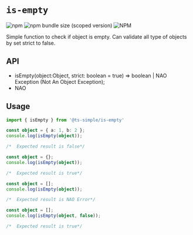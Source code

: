 # `is-empty`

<!-- Shield Tag Start -->

<!-- Shield Tag End-->
![npm](https://img.shields.io/npm/dm/%40ts-simple%2Fis-empty.svg)
![npm bundle size (scoped version)](https://img.shields.io/bundlephobia/min/@ts-simple/is-empty.svg)
![NPM](https://img.shields.io/npm/l/@ts-simple/is-empty.svg)


Simple function to check if object is empty. Can validate all type of objects by set strict to false.


## API

* isEmpty(object:Object, strict: boolean = true) => boolean | NAO Exception (Not An Object Exception);
* NAO

## Usage

```ts
import { isEmpty } from '@ts-simple/is-empty'

const object = { a: 1, b: 2 };
console.log(isEmpty(object));

/*  Expected result is false*/

const object = {};
console.log(isEmpty(object));

/*  Expected result is true*/

const object = [];
console.log(isEmpty(object));

/*  Expected result is NAO Error*/

const object = [];
console.log(isEmpty(object, false));

/*  Expected result is true*/

```
